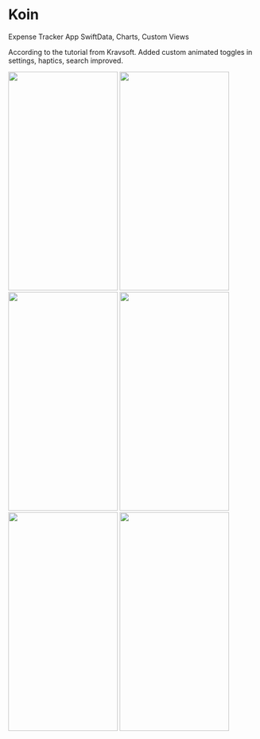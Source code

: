 # Koin
Expense Tracker App
SwiftData, Charts, Custom Views

According to the tutorial from Kravsoft.
Added custom animated toggles in settings, haptics, search improved.

<img src="https://github.com/lepranby/Koin/assets/113884557/83a54708-5115-4cc1-a286-3ddaff2d7f30" width="220" height="440">
<img src="https://github.com/lepranby/Koin/assets/113884557/12b19c35-e939-4f08-a38b-1b7c8ddeccbb" width="220" height="440">
<img src="https://github.com/lepranby/Koin/assets/113884557/35bd098b-458f-4702-8044-926f2d716388" width="220" height="440">
<img src="https://github.com/lepranby/Koin/assets/113884557/3f6fbef4-751e-48d5-81d3-2cdfdd9f040e" width="220" height="440">
<img src="https://github.com/lepranby/Koin/assets/113884557/b989153c-e05a-41fd-b71c-b1d461287ab7" width="220" height="440">
<img src="https://github.com/lepranby/Koin/assets/113884557/1d8e6d13-77a6-4f15-b5cb-f529176aa930" width="220" height="440">
